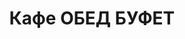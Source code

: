 ---
layout: lunch
title: "Кафе ОБЕД БУФЕТ"
description: "<b>Адрес:</b> проспект Жукова 44 (ТЦ Аутлето), второй этаж <br> <b>Режим работы:</b> ежедневно с 10.00 до 18.00  <br><hr>"
subdescription1: "Читайте [условия доставки](/delivery/ 'Условия доставки | ХаусФреш')"
metadescription: "Кафе ОБЕД БУФЕТ на Жукова: адрес, режим работы. Заказать Горячий Комплексный Обед в Офис. Самое вкусное обеденное меню. Доступные цены, Скидки. Организация Корпоративного Питания. Доставка обедов в офис и на дом"
metakeywords: "Кафе ОБЕД БУФЕТ на Жукова: адрес, режим работы. Заказ домашних комплексных обедов: Салаты, Супы, Вторые блюда, Гарниры, Хлеб, Выпечка, Напитки. Корпоративное питание. Доставка обедов в офис Минск"
sitetitle: "Кафе ОБЕД БУФЕТ ☕ (Комплексные Обеды) | Доставка в Офис"
weekMenu:
- weekDay: Открыт приём заказов на Понедельник
  day: 29 октября
  validFromOrderDate: "2018-10-28 11:00:00"
  validToOrderDate: "2018-10-29 10:59:59"
  courses:
  - title: Салаты
    items:
    - title: Салат «Лесная Иллюзия» 
      id: 1101	
      ingredients: грибы маринованные, ветчина, овощи отв., овощи мар., яйцо, майонез
      weight: 150
      price: 2.95
    - title: Салат «Цезарь с птицей»
      id: 1102
      ingredients: птица, овощи свежие, сыр, майонез
      weight: 200
      price: 3.45
    - title: Салат из помидоров, капусты и сладкого перца
      id: 1103
      ingredients: помидор св., капуста белокочанная, перец св., майонез
      weight: 150
      price: 2.15
  - title: Супы
    items:  
    - title: Щи из свежей капусты с картофелем
      id: 1201
      ingredients: 
      weight: 250/20
      price: 1.95
    - title: Суп-пюре из свежих грибов
      id: 1202
      ingredients: 
      weight: 250
      price: 2.45
  - title: Вторые блюда
    items:
    - title: Птица в сливочно-горчичном соусе
      id: 1301
      ingredients: птица, соус, специи
      weight: 100/50
      price: 4.10
    - title: Рулет из свинины с яйцом
      id: 1302
      ingredients: свинина, специи, яйцо
      weight: 100
      price: 2.95
    - title: Шницель «Нептун» 
      id: 1303
      ingredients: рыба хек, специи, соус
      weight: 120/50
      price: 2.95
    - title: Паста с ветчиной и грибами  
      id: 1304
      ingredients: паста, ветчина, сыр, специи, соус
      weight: 300
      price: 5.00
  - title: Гарниры
    items:
    - title: Картофель отварной
      id: 1401
      ingredients: 
      weight: 150
      price: 0.90
    - title: Каша рассыпчатая с грибами и луком гречневая
      id: 1402
      ingredients: 
      weight: 150
      price: 1.10
- weekDay: Открыт приём заказов на Вторник
  day: 30 октября 
  validFromOrderDate: "2018-10-29 11:00:00"
  validToOrderDate: "2018-10-30 10:59:59"
  courses:
  - title: Салаты
    items:
    - title: Салат «Хрустящий»
      id: 2101
      ingredients: капуста пекинская, ветчина, сухарики, заправка
      weight: 150
      price: 2.45
    - title: Салат «Лесная Иллюзия» 
      id: 2102
      ingredients: грибы маринованные, ветчина, овощи отварные, овощи маринованные, яйцо, майонез
      weight: 150
      price: 2.95
    - title: Салат из свеклы с огурцами
      id: 2103
      ingredients: свекла отварная, огурец соленый, майонез
      weight: 150
      price: 1.95
  - title: Супы
    items:  
    - title: Щи кислые с грибами
      id: 2201
      ingredients: 
      weight: 250/30
      price: 1.90
    - title: Суп картофельный с фасолью и курицей
      id: 2202
      ingredients: 
      weight: 250
      price: 2.20
  - title: Вторые блюда
    items:
    - title: Плов со свининой
      id: 2301
      ingredients: свинина, рис, овощи
      weight: 250
      price: 3.80
    - title: Котлета «Папараць-кветка»
      id: 2302
      ingredients: птица, сыр, специи
      weight: 105
      price: 3.60
    - title: Рыба, запеченная в сметане с морковью  
      id: 2303
      ingredients: рыба минтай, морковь, сметана
      weight: 125
      price: 3.45
    - title: Мачанка с блинами
      id: 2304
      ingredients: свинина, блинчики, соус, специи
      weight: 250
      price: 4.10
  - title: Гарниры
    items:
    - title: Картофельное пюре
      id: 2401
      ingredients: 
      weight: 150
      price: 0.95
    - title: Рис с овощами
      id: 2402
      ingredients: 
      weight: 150
      price: 1.10
- weekDay: Открыт приём заказов на Среду
  day: 31 октября
  validFromOrderDate: "2018-10-30 11:00:00"
  validToOrderDate: "2018-10-31 10:59:59"
  courses:
  - title: Салаты
    items:
    - title: Салат «Полесский»
      id: 3101
      ingredients: птица отварная, сыр, сметана, овощи, майонез
      weight: 150
      price: 2.45
    - title: Салат–коктейль «Мимоза» 
      id: 3102
      ingredients: консерва рыбная, сыр, яйцо, майонез
      weight: 150
      price: 3.15
    - title: Салат из свежих помидоров и огурцов
      id: 3103
      ingredients: овощи свежие, заправка
      weight: 150
      price: 2.20
  - title: Супы
    items:  
    - title: Суп-крем Тыквенный
      id: 3201
      ingredients: 
      weight: 250
      price: 2.45
    - title: Солянка сборная мясная
      id: 3202
      ingredients: 
      weight: 250/30
      price: 2.95
  - title: Вторые блюда
    items:
    - title: Оладьи из тыквы 
      id: 3301
      ingredients: тыква, сметана
      weight: 250/30
      price: 3.00
    - title: Голубцы с мясом и рисом
      id: 3302
      ingredients: свинина, говядина, рис, капуста белокочанная, сметана, специи
      weight: 210/40
      price: 3.85
    - title: Птица запеченная с помидорами
      id: 3303
      ingredients: птица, помидор, сыр, специи
      weight: 100
      price: 3.45
    - title: Биточки рыбные
      id: 3304
      ingredients: рыба, специи
      weight: 125
      price: 2.95
  - title: Гарниры
    items:
    - title: Картофель жаренный
      id: 3401
      ingredients: 
      weight: 150
      price: 1.65
    - title: Каша перловая с грибами
      id: 3402
      ingredients: 
      weight: 150
      price: 1.20
- weekDay: Открыт приём заказов на Четверг
  day: 1 ноября
  validFromOrderDate: "2018-10-31 11:00:00"
  validToOrderDate: "2018-11-01 10:59:59"
  courses:
  - title: Салаты
    items:
    - title: Салат «1812» 
      id: 4101
      ingredients: филе цыпленка отварное, огурец маринованный, грибы маринованные, капуста пекинская, сыр, сухарики, заправка
      weight: 150
      price: 3.45
    - title: Салат «Оливье»
      id: 4102
      ingredients: колбаса вареная, овощи отварные, горошек зеленый, майонез
      weight: 150
      price: 2.65
    - title: Салат из свежих помидоров и огурцов
      id: 4103
      ingredients: овощи свежие, заправка
      weight: 150
      price: 2.20
  - title: Супы
    items:  
    - title: Уха ростовская
      id: 4201
      ingredients: 
      weight: 250
      price: 2.85
    - title: Суп-пюре гороховый
      id: 4202
      ingredients: 
      weight: 250
      price: 2.35
  - title: Вторые блюда
    items:
    - title: Птица в соусе терияки  
      id: 4301
      ingredients: птица, соус, специи
      weight: 170
      price: 4.90
    - title: Печень по-строгановски
      id: 4302
      ingredients: печень говяжья, специи, соус
      weight: 75/75
      price: 3.10
    - title: Котлеты домашние
      id: 4303
      ingredients: свинина, говядина, специи
      weight: 100
      price: 2.45
    - title: Бабка картофельная со свининой
      id: 4304
      ingredients: свинина, овощи, специи, сметана
      weight: 200/50
      price: 3.95
  - title: Гарниры
    items:
    - title: Картофельное пюре
      id: 4401
      ingredients: 
      weight: 150
      price: 0.95
    - title: Каша гречневая рассыпчатая
      id: 4402
      ingredients: 
      weight: 150
      price: 0.85
- weekDay: Открыт приём заказов на Пятницу
  day: 2 ноября
  validFromOrderDate: "2018-11-01 11:00:00"
  validToOrderDate: "2018-11-02 10:59:59"
  courses:
  - title: Салаты
    items:
    - title: Салат из птицы с семенами подсолнуха 
      id: 5101
      ingredients: филе цыпленка отварное, огурец свежий, капуста пекинская, перец свежий, семена подсолнуха, заправка
      weight: 170
      price: 3.95
    - title: Салат «Цезарь с птицей»
      id: 5102
      ingredients: птица, овощи свежие, сыр, майонез
      weight: 200
      price: 3.45
    - title: Салат овощной с колбасой
      id: 5103
      ingredients: колбаса, овощи отварные, майонез
      weight: 150
      price: 2.45
  - title: Супы
    items:  
    - title: Суп перловый с грибами
      id: 5201
      ingredients: 
      weight: 250/20
      price: 1.85
    - title: Крем-суп Пикантный
      id: 5202
      ingredients: 
      weight: 250
      price: 2.45
  - title: Вторые блюда
    items:
    - title: Паста с курицей и грибами
      id: 5301
      ingredients: птица, макаронные изделия, грибы, соус, специи
      weight: 360
      price: 5.00
    - title: Рыба по гречески
      id: 5302
      ingredients: рыба, овощи, сыр, специи
      weight: 185
      price: 4.20
    - title: Мясо, жаренное крупным куском
      id: 5303
      ingredients: свинина, специи
      weight: 100
      price: 3.60
    - title: Котлеты из птицы с перцем
      id: 5304
      ingredients: филе цыпленка, перец свежий, специи
      weight: 120
      price: 4.00
  - title: Гарниры
    items:
    - title: Картофель жареный
      id: 5401
      ingredients: 
      weight: 150
      price: 1.65
    - title: Овощи запеченные «Калейдоскоп»
      id: 5402
      ingredients: 
      weight: 150
      price: 1.55
sharedCourses:
- title: Хлеб
  items:
  - title: Хлеб белый
    id: 1
    ingredients: 
    weight: 40
    price: 0.10
  - title: Хлеб тёмный
    id: 2    
    ingredients: 
    weight: 40
    price: 0.10
  - title: Хлеб белый (2 порции)
    id: 3
    ingredients: 
    weight: 80
    price: 0.20
  - title: Хлеб тёмный (2 порции)
    id: 4    
    ingredients: 
    weight: 80
    price: 0.20
- title: Соусы
  items:
  - title: Сметана
    id: 5
    ingredients: 
    weight: 50
    price: 0.50
  - title: Кетчуп томатный
    id: 6    
    ingredients: 
    weight: 50
    price: 0.50
  - title: Майонез
    id: 7
    ingredients: 
    weight: 50
    price: 0.50
- title: Выпечка
  items:
  - title: Торт «Ореховый Сара Бернар»
    id: 8  
    ingredients: 
    weight: 100
    price: 2.00
  - title: Торт «Шоколоадный Брауни»
    id: 9    
    ingredients: 
    weight: 83
    price: 2.00
  - title: Сметанник
    id: 10    
    ingredients: 
    weight: 75
    price: 0.85
  - title: Булочка чайная с творогом
    id: 11    
    ingredients: 
    weight: 50
    price: 0.65
  - title: Маффин в ассортименте
    id: 12    
    ingredients: 
    weight: 115
    price: 1.50
  - title: Круассан с шоколадом
    id: 13    
    ingredients: 
    weight: 50
    price: 1.10
  - title: Круассан со сгущёнкой
    id: 14    
    ingredients: 
    weight: 50
    price: 1.10
  - title: Слойка с вишней
    id: 15    
    ingredients: 
    weight: 75
    price: 1.10
  - title: Слойка со сгущёнкой
    id: 16    
    ingredients: 
    weight: 75
    price: 1.10
  - title: Слойка с сыром
    id: 17    
    ingredients: 
    weight: 75
    price: 1.10
- title: Напитки
  items:
  - title: Холодный чай Фьюз Ти
    id: 18
    ingredients: 
    weight: 500
    price: 2.50
  - title: Напиток Кока-Кола
    id: 19
    ingredients: 
    weight: 500
    price: 2.00
  - title: Напиток Спрайт
    id: 20
    ingredients: 
    weight: 500
    price: 2.00
  - title: Напиток Фанта Апельсин
    id: 21
    ingredients: 
    weight: 500
    price: 2.00
  - title: Питьевая вода Бонаква
    id: 22
    ingredients: 
    weight: 500
    price: 1.50
---